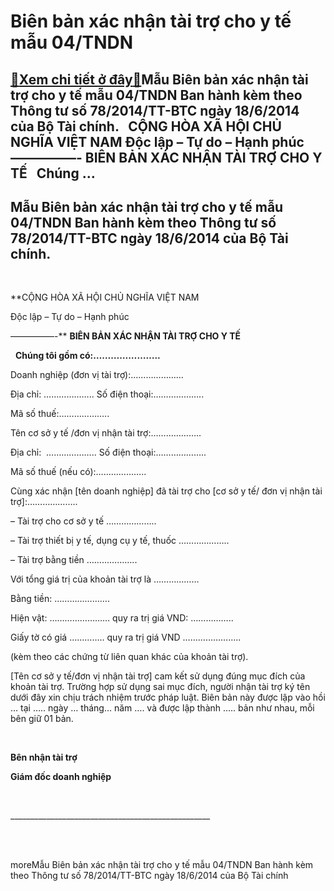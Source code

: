 Biên bản xác nhận tài trợ cho y tế mẫu 04/TNDN
=====================================================

[:gift:Xem chi tiết ở đây:gift:](https://hddtvn.com/bien-ba%cc%89n-xac-nha%cc%a3n-tai-tro%cc%a3-cho-y-te-ma%cc%83u-04-tndn/)Mẫu Biên bản xác nhận tài trợ cho y tế mẫu 04/TNDN Ban hành kèm theo Thông tư số 78/2014/TT-BTC ngày 18/6/2014 của Bộ Tài chính.   CỘNG HÒA XÃ HỘI CHỦ NGHĨA VIỆT NAM Độc lập – Tự do – Hạnh phúc —————- BIÊN BẢN XÁC NHẬN TÀI TRỢ CHO Y TẾ   Chúng …
-------------------------------------------------------------------------------------------------------------------------------------------------------------------------------------------------------------------------------------------------------------



Mẫu Biên bản xác nhận tài trợ cho y tế mẫu 04/TNDN Ban hành kèm theo Thông tư số 78/2014/TT-BTC ngày 18/6/2014 của Bộ Tài chính.
------------------------------------------------------------------------------------------------------------------------------------------



 



**CỘNG HÒA XÃ HỘI CHỦ NGHĨA VIỆT NAM  

 Độc lập – Tự do – Hạnh phúc  

 —————-**
**BIÊN BẢN XÁC NHẬN TÀI TRỢ CHO Y TẾ**

  

  
**Chúng tôi gồm có:…………………..**  

Doanh nghiệp (đơn vị tài trợ):…………………  

Địa chỉ: ……………….. Số điện thoại:………………..  

Mã số thuế:………………..  

Tên cơ sở y tế /đơn vị nhận tài trợ:………………..  

Địa chỉ:  ……………….. Số điện thoại:………………..  

Mã số thuế (nếu có):………………..  

Cùng xác nhận [tên doanh nghiệp] đã tài trợ cho [cơ sở y tế/ đơn vị nhận tài trợ]:………………..  

– Tài trợ cho cơ sở y tế ………………..  

– Tài trợ thiết bị y tế, dụng cụ y tế, thuốc ………………..  

– Tài trợ bằng tiền ………………..  

Với tổng giá trị của khoản tài trợ là ………………  

Bằng tiền: ………………….  

Hiện vật: …………………… quy ra trị giá VND: ……………..  

Giấy tờ có giá ………….. quy ra trị giá VND …………………..  

(kèm theo các chứng từ liên quan khác của khoản tài trợ).


[Tên cơ sở y tế/đơn vị nhận tài trợ] cam kết sử dụng đúng mục đích của khoản tài trợ. Trường hợp sử dụng sai mục đích, người nhận tài trợ ký tên dưới đây xin chịu trách nhiệm trước pháp luật.
Biên bản này được lập vào hồi … tại ….. ngày … tháng… năm …. và được lập thành ….. bản như nhau, mỗi bên giữ 01 bản.  

 






**Bên nhận tài trợ**

**Giám đốc doanh nghiệp**



 




\_\_\_\_\_\_\_\_\_\_\_\_\_\_\_\_\_\_\_\_\_\_\_\_\_\_\_\_\_\_\_\_\_\_\_\_\_\_\_\_\_\_\_\_\_\_\_\_\_\_  

  
   

   
moreMẫu Biên bản xác nhận tài trợ cho y tế mẫu 04/TNDN Ban hành kèm theo Thông tư số 78/2014/TT-BTC ngày 18/6/2014 của Bộ Tài chính

